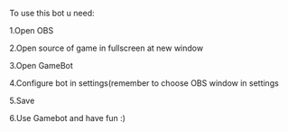 To use this bot u need:


1.Open OBS

2.Open source of game in fullscreen at new window

3.Open GameBot

4.Configure bot in settings(remember to choose OBS window in settings

5.Save

6.Use Gamebot and have fun :)
